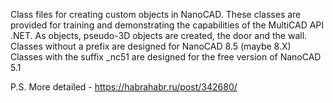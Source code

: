 Class files for creating custom objects in NanoCAD.
These classes are provided for training and demonstrating the capabilities of the MultiCAD API .NET.
As objects, pseudo-3D objects are created, the door and the wall.
Classes without a prefix are designed for NanoCAD 8.5 (maybe 8.X)
Classes with the suffix _nc51 are designed for the free version of NanoCAD 5.1

P.S. More detailed - https://habrahabr.ru/post/342680/
